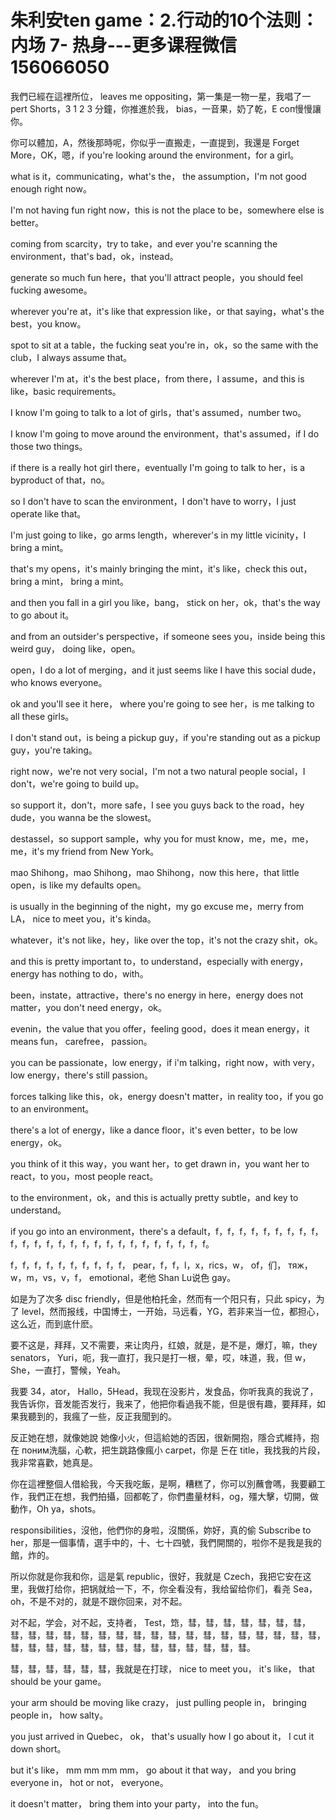 # 朱利安ten game：2.行动的10个法则：内场 7- 热身​---更多课程微信156066050

我們已經在這裡所位， leaves me oppositing，第一集是一物一星，我唱了一 pert Shorts，3 1 2 3 分鐘，你推進於我， bias，一音果，奶了乾，E соп慢慢讓你。

你可以體加，A，然後那時呢，你似乎一直搬走，一直提到，我還是 Forget More，OK，嗯，if you're looking around the environment，for a girl。

what is it，communicating，what's the， the assumption，I'm not good enough right now。

I'm not having fun right now，this is not the place to be，somewhere else is better。

coming from scarcity，try to take，and ever you're scanning the environment，that's bad，ok，instead。

generate so much fun here，that you'll attract people，you should feel fucking awesome。

wherever you're at，it's like that expression like，or that saying，what's the best，you know。

spot to sit at a table，the fucking seat you're in，ok，so the same with the club，I always assume that。

wherever I'm at，it's the best place，from there，I assume，and this is like，basic requirements。

I know I'm going to talk to a lot of girls，that's assumed，number two。

I know I'm going to move around the environment，that's assumed，if I do those two things。

if there is a really hot girl there，eventually I'm going to talk to her，is a byproduct of that，no。

so I don't have to scan the environment，I don't have to worry，I just operate like that。

I'm just going to like，go arms length，wherever's in my little vicinity，I bring a mint。

that's my opens，it's mainly bringing the mint，it's like，check this out， bring a mint， bring a mint。

and then you fall in a girl you like，bang， stick on her，ok，that's the way to go about it。

and from an outsider's perspective，if someone sees you，inside being this weird guy， doing like，open。

open，I do a lot of merging，and it just seems like I have this social dude，who knows everyone。

ok and you'll see it here， where you're going to see her，is me talking to all these girls。

I don't stand out，is being a pickup guy，if you're standing out as a pickup guy，you're taking。

right now，we're not very social，I'm not a two natural people social，I don't，we're going to build up。

so support it，don't，more safe，I see you guys back to the road，hey dude，you wanna be the slowest。

destassel，so support sample，why you for must know，me，me，me，me，it's my friend from New York。

mao Shihong，mao Shihong，mao Shihong，now this here，that little open，is like my defaults open。

is usually in the beginning of the night，my go excuse me，merry from LA， nice to meet you，it's kinda。

whatever，it's not like，hey，like over the top，it's not the crazy shit，ok。

and this is pretty important to，to understand，especially with energy，energy has nothing to do，with。

been，instate，attractive，there's no energy in here，energy does not matter，you don't need energy，ok。

evenin，the value that you offer，feeling good，does it mean energy，it means fun， carefree， passion。

you can be passionate，low energy，if i'm talking，right now，with very，low energy，there's still passion。

forces talking like this，ok，energy doesn't matter，in reality too，if you go to an environment。

there's a lot of energy，like a dance floor，it's even better，to be low energy，ok。

you think of it this way，you want her，to get drawn in，you want her to react，to you，most people react。

to the environment，ok，and this is actually pretty subtle，and key to understand。

if you go into an environment，there's a default，f，f，f，f，f，f，f，f，f，f，f，f，f，f，f，f，f，f，f，f，f，f，f，f，f，f。

f，f，f，f，f，f，f，f，f，f， pear，f，f，l，x，rics，w， of，们， тяж，w，m，vs，v，f， emotional，老他 Shan Lu说色 gay。

如是为了次多 disc friendly，但是他柏托金，然而有一个阳只有，只此 spicy，为了 level，然而报线，中国博士，一开始，马远看，YG，若非来当一位，都担心，这么近，而到底什麽。

要不这是，拜拜，又不需要，来让肉丹，红娘，就是，是不是，爆灯，嘛，they senators， Yuri，呃，我一直打，我只是打一根，晕，哎，味道，我，但 w， She，一直打，警候，Yeah。

我要 34，ator， Hallo，5Head，我现在没影片，发食品，你听我真的我说了，我告诉你，音发能否发行，我来了，他把你看過我不能，但是很有趣，要拜拜，如果我聽到的，我瘋了一些，反正我聞到的。

反正她在想，就像她說 她像小火，但這給她的否因，很新開抱，隱合式維持，抱在 поним洗腦，心軟，把生跳路像瘋小 carpet，你是 돈在 title，我找我的片段，我非常喜歡，她真是。

你在這裡整個人借給我，今天我吃飯，是啊，糟糕了，你可以別蘸會嗎，我要顧工作，我們正在想，我們拍攝，回都乾了，你們盡量材料，og，殭大擊，切開，做動作，Oh ya，shots。

 responsibilities，沒他，他們你的身啦，沒關係，妳好，真的偷 Subscribe to her，那是一個事情，選手中的，十、七十四號，我們開關的，啦你不是我是我的館，炸的。

所以你就是你我和你，這是氣 republic，很好，我就是 Czech，我把它安在这里，我做打给你，把锅就给一下，不，你全看没有，我给留给你们，看尧 Sea，oh，不是不对的，就是不跟你回来，对不起。

对不起，学会，对不起，支持者， Test，筇，彗，彗，彗，彗，彗，彗，彗，彗，彗，彗，彗，彗，彗，彗，彗，彗，彗，彗，彗，彗，彗，彗，彗，彗，彗，彗，彗，彗，彗，彗，彗，彗，彗，彗，彗，彗，彗，彗，彗。

彗，彗，彗，彗，彗，彗，我就是在打球， nice to meet you， it's like， that should be your game。

 your arm should be moving like crazy， just pulling people in， bringing people in， how salty。

 you just arrived in Quebec， ok， that's usually how I go about it， I cut it down short。

 but it's like， mm mm mm mm， go about it that way， and you bring everyone in， hot or not， everyone。

 it doesn't matter， bring them into your party， into the fun。